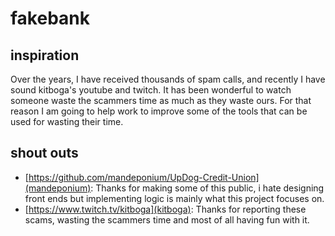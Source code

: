 # fakebank

## inspiration
Over the years, I have received thousands of spam calls, and recently I have sound kitboga's youtube and twitch. It has been wonderful to watch someone waste the scammers time as much as they waste ours. For that reason I am going to help work to improve some of the tools that can be used for wasting their time. 

## shout outs
- [https://github.com/mandeponium/UpDog-Credit-Union](mandeponium): Thanks for making some of this public, i hate designing front ends but implementing logic is mainly what this project focuses on.
- [https://www.twitch.tv/kitboga](kitboga): Thanks for reporting these scams, wasting the scammers time and most of all having fun with it.
